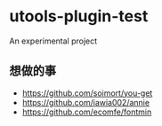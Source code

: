 # utools-plugin-test
An experimental project

## 想做的事
- https://github.com/soimort/you-get
- https://github.com/iawia002/annie
- https://github.com/ecomfe/fontmin
